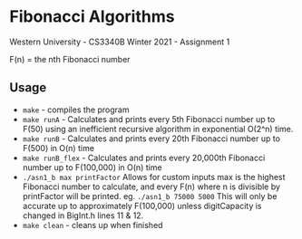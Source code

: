 # Fibonacci Algorithms

Western University - CS3340B Winter 2021 - Assignment 1

F(n) = the nth Fibonacci number

## Usage
* `make` - compiles the program
* `make runA` - Calculates and prints every 5th Fibonacci number up to F(50) using an inefficient recursive algorithm in exponential O(2^n) time.
* `make runB` - Calculates and prints every 20th Fibonacci number up to F(500) in O(n) time
* `make runB_flex` - Calculates and prints every 20,000th Fibonacci number up to F(100,000) in O(n) time
* `./asn1_b max printFactor` Allows for custom inputs max is the highest Fibonacci number to calculate, and every F(n) where n is divisible by printFactor will be printed. eg. `./asn1_b 75000 5000` This will only be accurate up to approximately F(100,000) unless digitCapacity is changed in BigInt.h lines 11 & 12.
* `make clean` - cleans up when finished

